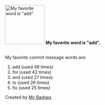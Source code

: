 <img src="https://github.com/my-badges/my-badges/blob/master/src/all-badges/favorite-word/favorite-word.png?raw=true" alt="My favorite word is &quot;add&quot;." title="My favorite word is &quot;add&quot;." width="128">
<strong>My favorite word is &quot;add&quot;.</strong>
<br><br>

My favorite commit message words are:

1. add (used 48 times)
2. for (used 42 times)
3. and (used 27 times)
4. to (used 26 times)
5. fix (used 25 times)


Created by <a href="https://github.com/my-badges/my-badges">My Badges</a>